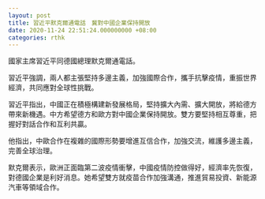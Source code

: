 ```yaml
---
layout: post
title: 習近平默克爾通電話　冀對中國企業保持開放
date: 2020-11-24 22:51:24.000000000 +08:00
categories: rthk
---
```


國家主席習近平同德國總理默克爾通電話。

習近平強調，兩人都主張堅持多邊主義，加強國際合作，攜手抗擊疫情，重振世界經濟，共同應對全球性挑戰。

習近平指出，中國正在積極構建新發展格局，堅持擴大內需、擴大開放，將給德方帶來新機遇。中方希望德方和歐方對中國企業保持開放。雙方要堅持相互尊重，把握好對話合作和互利共贏。

他指出，中歐合作在複雜的國際形勢要增進互信合作，加強交流，維護多邊主義，完善全球治理。

默克爾表示，歐洲正面臨第二波疫情衝擊，中國疫情防控做得好，經濟率先恢復，對德國企業是利好消息。她希望雙方就疫苗合作加強溝通，推進貿易投資、新能源汽車等領域合作。
